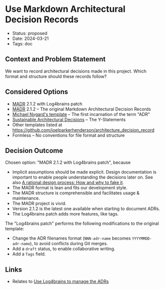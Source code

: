 # Use Markdown Architectural Decision Records

- Status: proposed
- Date: 2024-03-21
- Tags: doc

## Context and Problem Statement

We want to record architectural decisions made in this project.
Which format and structure should these records follow?

## Considered Options

- [MADR](https://adr.github.io/madr/) 2.1.2 with Log4brains patch
- [MADR](https://adr.github.io/madr/) 2.1.2 – The original Markdown Architectural Decision Records
- [Michael Nygard's template](http://thinkrelevance.com/blog/2011/11/15/documenting-architecture-decisions) – The first incarnation of the term "ADR"
- [Sustainable Architectural Decisions](https://www.infoq.com/articles/sustainable-architectural-design-decisions) – The Y-Statements
- Other templates listed at <https://github.com/joelparkerhenderson/architecture_decision_record>
- Formless – No conventions for file format and structure

## Decision Outcome

Chosen option: "MADR 2.1.2 with Log4brains patch", because

- Implicit assumptions should be made explicit.
  Design documentation is important to enable people understanding the decisions later on.
  See also [A rational design process: How and why to fake it](https://doi.org/10.1109/TSE.1986.6312940).
- The MADR format is lean and fits our development style.
- The MADR structure is comprehensible and facilitates usage & maintenance.
- The MADR project is vivid.
- Version 2.1.2 is the latest one available when starting to document ADRs.
- The Log4brains patch adds more features, like tags.

The "Log4brains patch" performs the following modifications to the original template:

- Change the ADR filenames format (`NNN-adr-name` becomes `YYYYMMDD-adr-name`), to avoid conflicts during Git merges.
- Add a `draft` status, to enable collaborative writing.
- Add a `Tags` field.

## Links

- Relates to [Use Log4brains to manage the ADRs](20240321-use-log4brains-to-manage-the-adrs.md)
